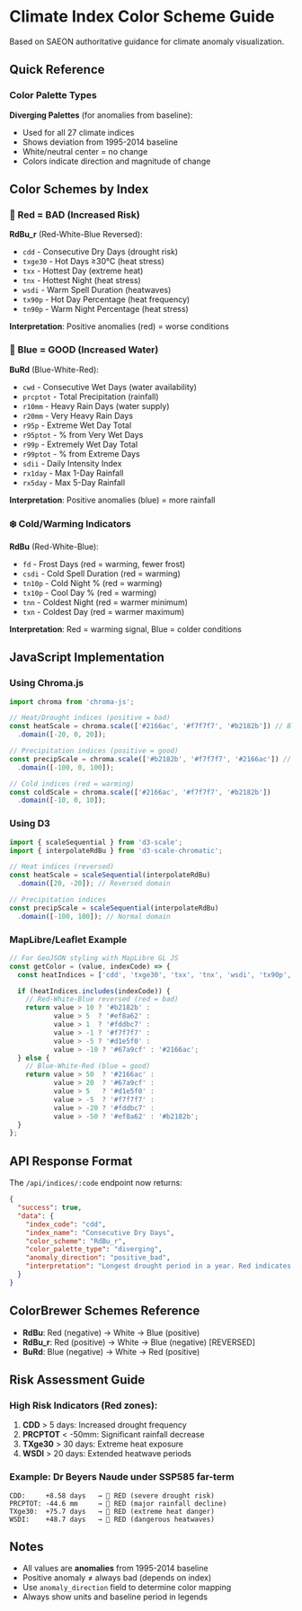 # Climate Index Color Scheme Guide

Based on SAEON authoritative guidance for climate anomaly visualization.

## Quick Reference

### Color Palette Types

**Diverging Palettes** (for anomalies from baseline):
- Used for all 27 climate indices
- Shows deviation from 1995-2014 baseline
- White/neutral center = no change
- Colors indicate direction and magnitude of change

## Color Schemes by Index

### 🔴 Red = BAD (Increased Risk)

**RdBu_r** (Red-White-Blue Reversed):
- `cdd` - Consecutive Dry Days (drought risk)
- `txge30` - Hot Days ≥30°C (heat stress)
- `txx` - Hottest Day (extreme heat)
- `tnx` - Hottest Night (heat stress)
- `wsdi` - Warm Spell Duration (heatwaves)
- `tx90p` - Hot Day Percentage (heat frequency)
- `tn90p` - Warm Night Percentage (heat stress)

**Interpretation**: Positive anomalies (red) = worse conditions

### 🔵 Blue = GOOD (Increased Water)

**BuRd** (Blue-White-Red):
- `cwd` - Consecutive Wet Days (water availability)
- `prcptot` - Total Precipitation (rainfall)
- `r10mm` - Heavy Rain Days (water supply)
- `r20mm` - Very Heavy Rain Days
- `r95p` - Extreme Wet Day Total
- `r95ptot` - % from Very Wet Days
- `r99p` - Extremely Wet Day Total
- `r99ptot` - % from Extreme Days
- `sdii` - Daily Intensity Index
- `rx1day` - Max 1-Day Rainfall
- `rx5day` - Max 5-Day Rainfall

**Interpretation**: Positive anomalies (blue) = more rainfall

### ❄️ Cold/Warming Indicators

**RdBu** (Red-White-Blue):
- `fd` - Frost Days (red = warming, fewer frost)
- `csdi` - Cold Spell Duration (red = warming)
- `tn10p` - Cold Night % (red = warming)
- `tx10p` - Cool Day % (red = warming)
- `tnn` - Coldest Night (red = warmer minimum)
- `txn` - Coldest Day (red = warmer maximum)

**Interpretation**: Red = warming signal, Blue = colder conditions

## JavaScript Implementation

### Using Chroma.js

```javascript
import chroma from 'chroma-js';

// Heat/Drought indices (positive = bad)
const heatScale = chroma.scale(['#2166ac', '#f7f7f7', '#b2182b']) // Blue-White-Red
  .domain([-20, 0, 20]);

// Precipitation indices (positive = good)
const precipScale = chroma.scale(['#b2182b', '#f7f7f7', '#2166ac']) // Red-White-Blue
  .domain([-100, 0, 100]);

// Cold indices (red = warming)
const coldScale = chroma.scale(['#2166ac', '#f7f7f7', '#b2182b'])
  .domain([-10, 0, 10]);
```

### Using D3

```javascript
import { scaleSequential } from 'd3-scale';
import { interpolateRdBu } from 'd3-scale-chromatic';

// Heat indices (reversed)
const heatScale = scaleSequential(interpolateRdBu)
  .domain([20, -20]); // Reversed domain

// Precipitation indices
const precipScale = scaleSequential(interpolateRdBu)
  .domain([-100, 100]); // Normal domain
```

### MapLibre/Leaflet Example

```javascript
// For GeoJSON styling with MapLibre GL JS
const getColor = (value, indexCode) => {
  const heatIndices = ['cdd', 'txge30', 'txx', 'tnx', 'wsdi', 'tx90p', 'tn90p'];

  if (heatIndices.includes(indexCode)) {
    // Red-White-Blue reversed (red = bad)
    return value > 10 ? '#b2182b' :
           value > 5  ? '#ef8a62' :
           value > 1  ? '#fddbc7' :
           value > -1 ? '#f7f7f7' :
           value > -5 ? '#d1e5f0' :
           value > -10 ? '#67a9cf' : '#2166ac';
  } else {
    // Blue-White-Red (blue = good)
    return value > 50  ? '#2166ac' :
           value > 20  ? '#67a9cf' :
           value > 5   ? '#d1e5f0' :
           value > -5  ? '#f7f7f7' :
           value > -20 ? '#fddbc7' :
           value > -50 ? '#ef8a62' : '#b2182b';
  }
};
```

## API Response Format

The `/api/indices/:code` endpoint now returns:

```json
{
  "success": true,
  "data": {
    "index_code": "cdd",
    "index_name": "Consecutive Dry Days",
    "color_scheme": "RdBu_r",
    "color_palette_type": "diverging",
    "anomaly_direction": "positive_bad",
    "interpretation": "Longest drought period in a year. Red indicates more dry days (drought risk), Blue indicates fewer dry days (improved water availability)."
  }
}
```

## ColorBrewer Schemes Reference

- **RdBu**: Red (negative) → White → Blue (positive)
- **RdBu_r**: Red (positive) → White → Blue (negative) [REVERSED]
- **BuRd**: Blue (negative) → White → Red (positive)

## Risk Assessment Guide

### High Risk Indicators (Red zones):
1. **CDD** > 5 days: Increased drought frequency
2. **PRCPTOT** < -50mm: Significant rainfall decrease
3. **TXge30** > 30 days: Extreme heat exposure
4. **WSDI** > 20 days: Extended heatwave periods

### Example: Dr Beyers Naude under SSP585 far-term
```
CDD:     +8.58 days   → 🔴 RED (severe drought risk)
PRCPTOT: -44.6 mm     → 🔴 RED (major rainfall decline)
TXge30:  +75.7 days   → 🔴 RED (extreme heat danger)
WSDI:    +48.7 days   → 🔴 RED (dangerous heatwaves)
```

## Notes

- All values are **anomalies** from 1995-2014 baseline
- Positive anomaly ≠ always bad (depends on index)
- Use `anomaly_direction` field to determine color mapping
- Always show units and baseline period in legends
